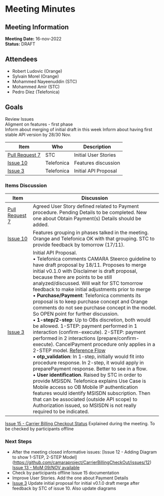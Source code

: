# Meeting Minutes
## Meeting Information
**Meeting Date:** 16-nov-2022<br/>
**Status:** DRAFT

## Attendees
- Robert Ludovic (Orange)
- Sylvain Morel (Orange)
- Mohammed Nayeenuddin (STC)
- Mohammed Amir (STC)
- Pedro Díez (Telefonica)

## Goals
Review Issues </br>
Aligment on features - first phase </br>
Inform about merging of initial draft in this week
Inform about having first stable API version by 28/30 Nov.


Item | Who | Description
---- | ---- | ----
[Pull Request 7](https://github.com/camaraproject/CarrierBillingCheckOut/pull/7) | STC | Initial User Stories
[Issue 10](https://github.com/camaraproject/CarrierBillingCheckOut/issues/10) | Telefonica | Features discussion
[Issue 3](https://github.com/camaraproject/CarrierBillingCheckOut/issues/3) | Telefonica | Initial API Proposal


### Items Discussion

Item | Discussion
---- | ----
[Pull Request 7](https://github.com/camaraproject/CarrierBillingCheckOut/pull/7) | Agreed User Story defined related to Payment procedure. Pending Details to be completed. New one about Obtain Payment(s) Details should be added.
[Issue 10](https://github.com/camaraproject/CarrierBillingCheckOut/issues/10) | Features grouping in phases talked in the meeting. Orange and Telefonica OK with that grouping. STC to provide feedback by tomorrow (17/11). 
[Issue 3](https://github.com/camaraproject/CarrierBillingCheckOut/issues/3) | Initial API Proposal.<br/> • Telefonica comments CAMARA Steerco guideline to have draft proposal by 18/11. Proposes to merge initial v0.1.0 with Disclaimer is draft proposal, because there are points to be still analyzed/discussed. Will wait for STC tomorrow feedback to make initial adjustments prior to merge<br/> • **Purchase/Payment**: Telefonica comments its proposal is to keep purchase concept and Orange comments do not see purchase concept in the model. So OPEN point for further discussion. <br/> • **1-step/2-step**: Up to OBs discretion, both would be allowed. 1-STEP: payment performed in 1 interaction (confirm-execute). 2-STEP: payment performed in 2 interactions (prepare/confirm-execute). CancelPayment procedure only applies in a 2-STEP model. [Reference Flow](https://github.com/camaraproject/CarrierBillingCheckOut/blob/main/documentation/SupportingDocuments/Carrier%20Billing%20sequence%20diagram.png) <br/> • **otp_validation**: In 1-step, initially would fit into procedure response. In 2-step, it would apply in preparePayment response. Better to see in a flow. <br/> • **User identification**. Raised by STC in order to provide MSISDN. Telefonica explains Use Case is Mobile access so OB Mobile IP authentication features would identify MSISDN subscription. Then that can be associated (outside API scope) to Authorization issued, so MSISDN is not really required to be indicated.
[Issue 15 - Carrier Billing Checkout Status](https://github.com/camaraproject/CarrierBillingCheckOut/issues/15) Explained during the meeting. To be checked by participants offline

### Next Steps
- After the meeting closed informative issues:
[Issue 12 - Adding Diagram to show 1-STEP, 2-STEP Model] (https://github.com/camaraproject/CarrierBillingCheckOut/issues/12)
[Issue 13 - MoM 09/NOV available](https://github.com/camaraproject/CarrierBillingCheckOut/issues/13)
- Check by participants offline Issue 15 documentation
- Improve User Stories. Add the one about Payment Details
- [Issue 3](https://github.com/camaraproject/CarrierBillingCheckOut/issues/3) Update initial proposal for initial v0.1.0 draft merge after feedback by STC of issue 10. Also update diagrams
